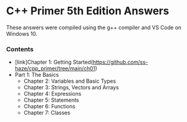 # C++ Primer 5th Edition Answers

These answers were compiled using the g++ compiler and VS Code on Windows 10.

### Contents

* [link]Chapter 1: Getting Started(https://github.com/ss-haze/cpp_primer/tree/main/ch01)
* Part 1: The Basics
  + Chapter 2: Variables and Basic Types
  + Chapter 3: Strings, Vectors and Arrays
  + Chapter 4: Expressions
  + Chapter 5: Statements
  + Chapter 6: Functions
  + Chapter 7: Classes

